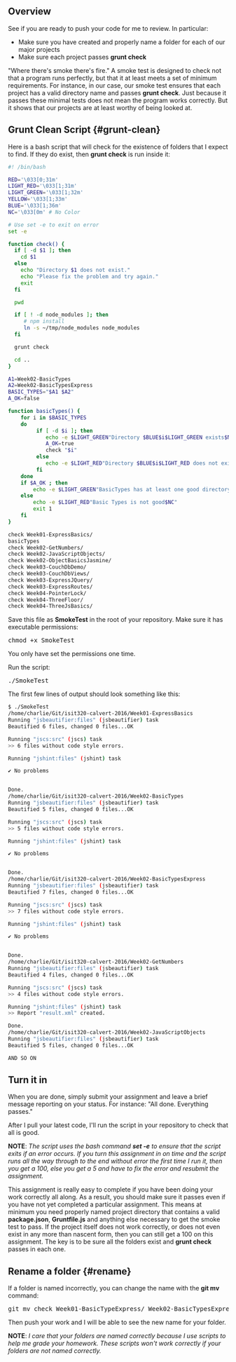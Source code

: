 ## Overview

See if you are ready to push your code for me to review. In particular:

- Make sure you have created and properly name a folder for each of our major projects
- Make sure each project passes **grunt check**

"Where there's smoke there's fire." A smoke test is designed to check not that a program runs perfectly, but that it at least meets a set of minimum requirements. For instance, in our case, our smoke test ensures that each project has a valid directory name and passes **grunt check**. Just because it passes these minimal tests does not mean the program works correctly. But it shows that our projects are at least worthy of being looked at.

## Grunt Clean Script {#grunt-clean}

Here is a bash script that will check for the existence of folders that I expect to find. If they do exist, then **grunt check** is run inside it:

```bash
#! /bin/bash

RED='\033[0;31m'
LIGHT_RED='\033[1;31m'
LIGHT_GREEN='\033[1;32m'
YELLOW='\033[1;33m'
BLUE='\033[1;36m'
NC='\033[0m' # No Color

# Use set -e to exit on error
set -e

function check() {
  if [ -d $1 ]; then
    cd $1
  else
    echo "Directory $1 does not exist."
    echo "Please fix the problem and try again."
    exit
  fi

  pwd

  if [ ! -d node_modules ]; then
     # npm install
     ln -s ~/tmp/node_modules node_modules
  fi   

  grunt check

  cd ..
}

A1=Week02-BasicTypes
A2=Week02-BasicTypesExpress
BASIC_TYPES="$A1 $A2"
A_OK=false

function basicTypes() {
    for i in $BASIC_TYPES
    do
         if [ -d $i ]; then
            echo -e $LIGHT_GREEN"Directory $BLUE$i$LIGHT_GREEN exists$NC"
            A_OK=true
            check "$i"
         else
            echo -e $LIGHT_RED"Directory $BLUE$i$LIGHT_RED does not exist$NC"
         fi
    done
    if $A_OK ; then
        echo -e $LIGHT_GREEN"BasicTypes has at least one good directory.$NC"
    else
        echo -e $LIGHT_RED"Basic Types is not good$NC"
        exit 1
    fi
}

check Week01-ExpressBasics/  
basicTypes
check Week02-GetNumbers/
check Week02-JavaScriptObjects/
check Week02-ObjectBasicsJasmine/
check Week03-CouchDbDemo/
check Week03-CouchDbViews/
check Week03-ExpressJQuery/
check Week03-ExpressRoutes/
check Week04-PointerLock/
check Week04-ThreeFloor/
check Week04-ThreeJsBasics/
```

Save this file as **SmokeTest** in the root of your repository. Make sure it has executable permissions:

<pre>
chmod +x SmokeTest
</pre>

You only have set the permissions one time.

Run the script:

<pre>
./SmokeTest
</pre>

The first few lines of output should look something like this:

```bash
$ ./SmokeTest
/home/charlie/Git/isit320-calvert-2016/Week01-ExpressBasics
Running "jsbeautifier:files" (jsbeautifier) task
Beautified 6 files, changed 0 files...OK

Running "jscs:src" (jscs) task
>> 6 files without code style errors.

Running "jshint:files" (jshint) task

✔ No problems


Done.
/home/charlie/Git/isit320-calvert-2016/Week02-BasicTypes
Running "jsbeautifier:files" (jsbeautifier) task
Beautified 5 files, changed 0 files...OK

Running "jscs:src" (jscs) task
>> 5 files without code style errors.

Running "jshint:files" (jshint) task

✔ No problems


Done.
/home/charlie/Git/isit320-calvert-2016/Week02-BasicTypesExpress
Running "jsbeautifier:files" (jsbeautifier) task
Beautified 7 files, changed 0 files...OK

Running "jscs:src" (jscs) task
>> 7 files without code style errors.

Running "jshint:files" (jshint) task

✔ No problems


Done.
/home/charlie/Git/isit320-calvert-2016/Week02-GetNumbers
Running "jsbeautifier:files" (jsbeautifier) task
Beautified 4 files, changed 0 files...OK

Running "jscs:src" (jscs) task
>> 4 files without code style errors.

Running "jshint:files" (jshint) task
>> Report "result.xml" created.

Done.
/home/charlie/Git/isit320-calvert-2016/Week02-JavaScriptObjects
Running "jsbeautifier:files" (jsbeautifier) task
Beautified 5 files, changed 0 files...OK

AND SO ON
```

## Turn it in

When you are done, simply submit your assignment and leave a brief message reporting on your status. For instance: "All done. Everything passes."

After I pull your latest code, I'll run the script in your repository to check that all is good.

**NOTE**: _The script uses the bash command **set -e** to ensure that the script exits if an error occurs. If you turn this assignment in on time and the script runs all the way through to the end without error the first time I run it, then you get a 100, else you get a 5 and have to fix the error and resubmit the assignment._

This assignment is really easy to complete if you have been doing your work correctly all along. As a result, you should make sure it passes even if you have not yet completed a particular assignment. This means at minimum you need properly named project directory that contains a valid **package.json**, **Gruntfile.js** and anything else necessary to get the smoke test to pass. If the project itself does not work correctly, or does not even exist in any more than nascent form, then you can still get a 100 on this assignment. The key is to be sure all the folders exist and **grunt check** passes in each one.

## Rename a folder {#rename}

If a folder is named incorrectly, you can change the name with the **git mv** command:

<pre>
git mv check Week01-BasicTypeExpress/ Week02-BasicTypesExpress
</pre>

Then push your work and I will be able to see the new name for your folder.

**NOTE**: _I care that your folders are named correctly because I use scripts to help me grade your homework. These scripts won't work correctly if your folders are not named correctly._
